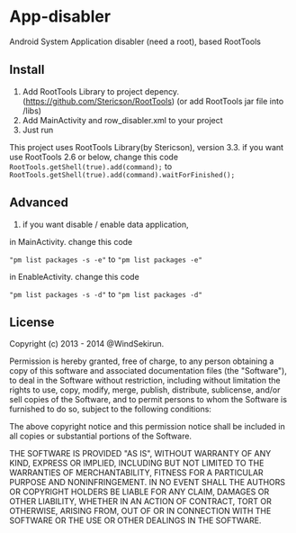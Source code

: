 # App-disabler
Android System Application disabler (need a root), based RootTools

## Install


1. Add RootTools Library to project depency. (https://github.com/Stericson/RootTools)
   (or add RootTools jar file into /libs)
2. Add MainActivity and row_disabler.xml to your project
3. Just run

This project uses RootTools Library(by Stericson), version 3.3.
if you want use RootTools 2.6 or below, 
change this code ````RootTools.getShell(true).add(command);```` to 
```` RootTools.getShell(true).add(command).waitForFinished(); ````

## Advanced


1. if you want disable / enable data application, 

in MainActivity. change this code 

````"pm list packages -s -e"```` to ````"pm list packages -e"````

in EnableActivity. change this code 

````"pm list packages -s -d"```` to ````"pm list packages -d" ````

## License

Copyright (c) 2013 - 2014 @WindSekirun. 

Permission is hereby granted, free of charge, to any person obtaining a copy
of this software and associated documentation files (the "Software"), to deal
in the Software without restriction, including without limitation the rights
to use, copy, modify, merge, publish, distribute, sublicense, and/or sell
copies of the Software, and to permit persons to whom the Software is
furnished to do so, subject to the following conditions:

The above copyright notice and this permission notice shall be included in
all copies or substantial portions of the Software.

THE SOFTWARE IS PROVIDED "AS IS", WITHOUT WARRANTY OF ANY KIND, EXPRESS OR
IMPLIED, INCLUDING BUT NOT LIMITED TO THE WARRANTIES OF MERCHANTABILITY,
FITNESS FOR A PARTICULAR PURPOSE AND NONINFRINGEMENT. IN NO EVENT SHALL THE
AUTHORS OR COPYRIGHT HOLDERS BE LIABLE FOR ANY CLAIM, DAMAGES OR OTHER
LIABILITY, WHETHER IN AN ACTION OF CONTRACT, TORT OR OTHERWISE, ARISING FROM,
OUT OF OR IN CONNECTION WITH THE SOFTWARE OR THE USE OR OTHER DEALINGS IN
THE SOFTWARE.

